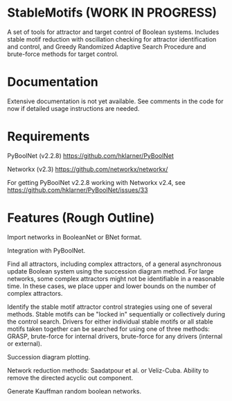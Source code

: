 # StableMotifs (WORK IN PROGRESS)
A set of tools for attractor and target control of Boolean systems. 
Includes stable motif reduction with oscillation checking for attractor identification and control, and Greedy Randomized Adaptive Search Procedure and brute-force methods for target control.

# Documentation
Extensive documentation is not yet available. See comments in the code for now if detailed usage instructions are needed.

# Requirements
PyBoolNet (v2.2.8) https://github.com/hklarner/PyBoolNet

Networkx (v2.3) https://github.com/networkx/networkx/

For getting PyBoolNet v2.2.8 working with Networkx v2.4, see https://github.com/hklarner/PyBoolNet/issues/33

# Features (Rough Outline)
Import networks in BooleanNet or BNet format.

Integration with PyBoolNet.

Find all attractors, including complex attractors, of a general asynchronous update Boolean system using the succession diagram method. For large networks, some complex attractors might not be identifiable in a reasonable time. In these cases, we place upper and lower bounds on the number of complex attractors.

Identify the stable motif attractor control strategies using one of several methods. Stable motifs can be "locked in" sequentially or collectively during the control search. Drivers for either individual stable motifs or all stable motifs taken together can be searched for using one of three methods: GRASP, brute-force for internal drivers, brute-force for any drivers (internal or external).

Succession diagram plotting.

Network reduction methods: Saadatpour et al. or Veliz-Cuba. Ability to remove the directed acyclic out component.

Generate Kauffman random boolean networks.

